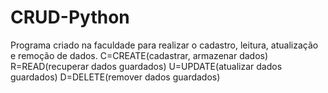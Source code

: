 # CRUD-Python
Programa criado na faculdade para realizar o cadastro, leitura, atualização e remoção de dados.
C=CREATE(cadastrar, armazenar dados)
R=READ(recuperar dados guardados)
U=UPDATE(atualizar dados guardados)
D=DELETE(remover dados guardados)